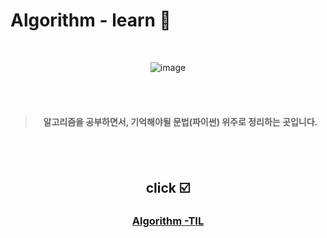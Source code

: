# Algorithm - learn  📘
 
<br>
<div align="center">


![image](https://github.com/mmmjunjoy/Algorithm-learn/assets/121990539/0665c295-0247-49ee-a0d6-063ebae240b6)



<br>
<br>


>  #### 알고리즘을 공부하면서, 기억해야될 문법(파이썬) 위주로 정리하는 곳입니다.

<br>
<br>

## click ☑️


### [Algorithm -TIL](https://velog.io/@sjb2010/coding-test-1)
